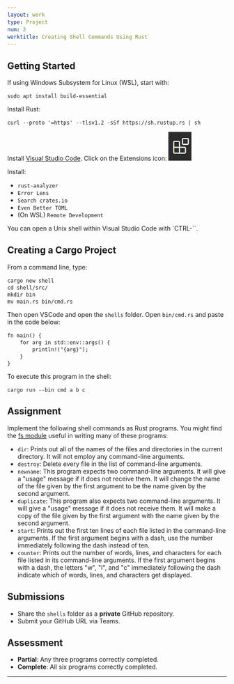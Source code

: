 ```yaml
---
layout: work
type: Project
num: 2
worktitle: Creating Shell Commands Using Rust
---
```


## Getting Started

If using Windows Subsystem for Linux (WSL), start with:
```
sudo apt install build-essential
```

Install Rust:
```
curl --proto '=https' --tlsv1.2 -sSf https://sh.rustup.rs | sh
```

Install [Visual Studio Code](https://code.visualstudio.com/). Click on the Extensions icon: <img src="assets/images/ExtensionsIcon.png"></img>

Install:
* `rust-analyzer`
* `Error Lens`
* `Search crates.io`
* `Even Better TOML`
* (On WSL) `Remote Development`

You can open a Unix shell within Visual Studio Code with `CTRL-\``.

## Creating a Cargo Project

From a command line, type:
```
cargo new shell
cd shell/src/
mkdir bin
mv main.rs bin/cmd.rs
```

Then open VSCode and open the `shells` folder. Open `bin/cmd.rs` and paste in the code below:

```
fn main() {
    for arg in std::env::args() {
        println!("{arg}");
    }
}
```

To execute this program in the shell:

```
cargo run --bin cmd a b c
```

## Assignment

Implement the following shell commands as Rust programs. 
You might find the [fs module](https://doc.rust-lang.org/std/fs/index.html) useful in 
writing many of these programs:

* `dir`: Prints out all of the names of the files and directories in the current directory. It will not employ any command-line arguments.
* `destroy`: Delete every file in the list of command-line arguments.
* `newname`: This program expects two command-line arguments. It will give a "usage" message if it does not receive them. It will change the name of the file given by the first argument to be the name given by the second argument.
* `duplicate`: This program also expects two command-line arguments. It will give a "usage" message if it does not receive them. It will make a copy of the file given by the first argument with the name given by the second argument.
* `start`: Prints out the first ten lines of each file listed in the command-line arguments. If the first argument begins with a dash, use the number immediately following the dash instead of ten.
* `counter`: Prints out the number of words, lines, and characters for each file listed in its command-line arguments. If the first argument begins with a dash, the letters "w", "l", and "c" immediately following the dash indicate which of words, lines, and characters get displayed.

## Submissions
* Share the `shells` folder as a **private** GitHub repository.
* Submit your GitHub URL via Teams.

## Assessment
* **Partial**: Any three programs correctly completed.
* **Complete**: All six programs correctly completed.

------------------------------------------------------------------------
